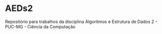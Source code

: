 # AEDs2
Repositório para trabalhos da disciplina Algoritmos e Estrutura de Dados 2 - PUC-MG - Ciência da Computação
